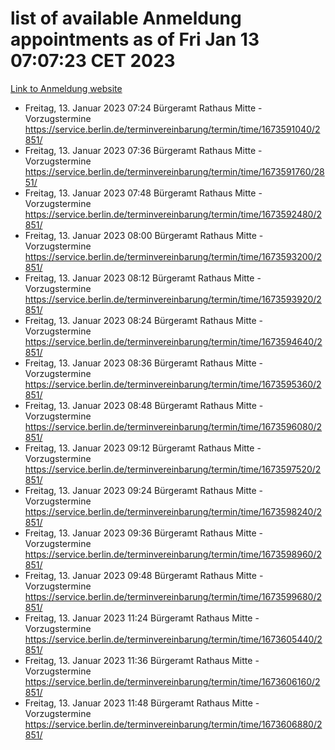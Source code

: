 # list of available Anmeldung appointments as of Fri Jan 13 07:07:23 CET 2023
[Link to Anmeldung website](https://service.berlin.de/terminvereinbarung/termin/tag.php?termin=0&anliegen[]=120686&dienstleisterlist=122210,122217,327316,122219,327312,122227,327314,122231,327346,122243,327348,122252,329742,122260,329745,122262,329748,122254,329751,122271,327278,122273,327274,122277,327276,330436,122280,327294,122282,327290,122284,327292,327539,122291,327270,122285,327266,122286,327264,122296,327268,150230,329760,122301,327282,122297,327286,122294,327284,122312,329763,122314,329775,122304,327330,122311,327334,122309,327332,122281,327352,122279,329772,122276,327324,122274,327326,122267,329766,122246,327318,122251,327320,122257,327322,122208,327298,122226,327300,121362,121364&herkunft=http%3A%2F%2Fservice.berlin.de%2Fdienstleistung%2F120686%2F)
- Freitag, 13. Januar 2023 07:24 Bürgeramt Rathaus Mitte - Vorzugstermine https://service.berlin.de/terminvereinbarung/termin/time/1673591040/2851/
- Freitag, 13. Januar 2023 07:36 Bürgeramt Rathaus Mitte - Vorzugstermine https://service.berlin.de/terminvereinbarung/termin/time/1673591760/2851/
- Freitag, 13. Januar 2023 07:48 Bürgeramt Rathaus Mitte - Vorzugstermine https://service.berlin.de/terminvereinbarung/termin/time/1673592480/2851/
- Freitag, 13. Januar 2023 08:00 Bürgeramt Rathaus Mitte - Vorzugstermine https://service.berlin.de/terminvereinbarung/termin/time/1673593200/2851/
- Freitag, 13. Januar 2023 08:12 Bürgeramt Rathaus Mitte - Vorzugstermine https://service.berlin.de/terminvereinbarung/termin/time/1673593920/2851/
- Freitag, 13. Januar 2023 08:24 Bürgeramt Rathaus Mitte - Vorzugstermine https://service.berlin.de/terminvereinbarung/termin/time/1673594640/2851/
- Freitag, 13. Januar 2023 08:36 Bürgeramt Rathaus Mitte - Vorzugstermine https://service.berlin.de/terminvereinbarung/termin/time/1673595360/2851/
- Freitag, 13. Januar 2023 08:48 Bürgeramt Rathaus Mitte - Vorzugstermine https://service.berlin.de/terminvereinbarung/termin/time/1673596080/2851/
- Freitag, 13. Januar 2023 09:12 Bürgeramt Rathaus Mitte - Vorzugstermine https://service.berlin.de/terminvereinbarung/termin/time/1673597520/2851/
- Freitag, 13. Januar 2023 09:24 Bürgeramt Rathaus Mitte - Vorzugstermine https://service.berlin.de/terminvereinbarung/termin/time/1673598240/2851/
- Freitag, 13. Januar 2023 09:36 Bürgeramt Rathaus Mitte - Vorzugstermine https://service.berlin.de/terminvereinbarung/termin/time/1673598960/2851/
- Freitag, 13. Januar 2023 09:48 Bürgeramt Rathaus Mitte - Vorzugstermine https://service.berlin.de/terminvereinbarung/termin/time/1673599680/2851/
- Freitag, 13. Januar 2023 11:24 Bürgeramt Rathaus Mitte - Vorzugstermine https://service.berlin.de/terminvereinbarung/termin/time/1673605440/2851/
- Freitag, 13. Januar 2023 11:36 Bürgeramt Rathaus Mitte - Vorzugstermine https://service.berlin.de/terminvereinbarung/termin/time/1673606160/2851/
- Freitag, 13. Januar 2023 11:48 Bürgeramt Rathaus Mitte - Vorzugstermine https://service.berlin.de/terminvereinbarung/termin/time/1673606880/2851/
